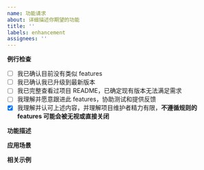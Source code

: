 ```yaml
---
name: 功能请求
about: 详细描述你期望的功能
title: ''
labels: enhancement
assignees: ''
---
```


**例行检查**

[//]: # '方框内填 x 表示打钩'

- [ ] 我已确认目前没有类似 features
- [ ] 我已确认我已升级到最新版本
- [ ] 我已完整查看过项目 README，已确定现有版本无法满足需求
- [ ] 我理解并愿意跟进此 features，协助测试和提供反馈
- [x] 我理解并认可上述内容，并理解项目维护者精力有限，**不遵循规则的 features 可能会被无视或直接关闭**

**功能描述**

**应用场景**

**相关示例**
